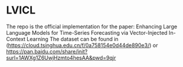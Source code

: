# LVICL
The repo is the official implementation for the paper: Enhancing Large Language Models for Time-Series Forecasting via Vector-Injected In-Context Learning
The dataset can be found in (https://cloud.tsinghua.edu.cn/f/0a758154e0d44de890e3/) or https://pan.baidu.com/share/init?surl=1AWXg1Z6UwjHzmto4hesAA&pwd=9qjr
